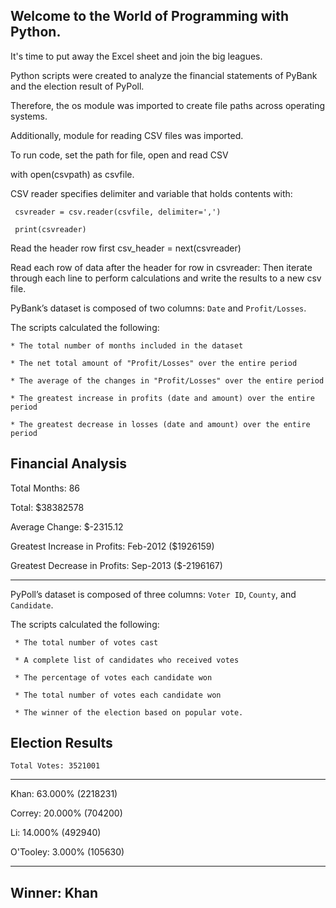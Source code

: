 
## Welcome to the World of Programming with Python.


It's time to put away the Excel sheet and join the big leagues. 

Python scripts were created to analyze the financial statements of PyBank and the election result of PyPoll.

Therefore, the os module was imported to create file paths across operating systems.

Additionally, module for reading CSV files was imported.

To run code, set the path for file, open and read CSV 

with open(csvpath) as csvfile. 

 CSV reader specifies delimiter and variable that holds contents with: 
 
     csvreader = csv.reader(csvfile, delimiter=',')
     
     print(csvreader)

 Read the header row first 
    csv_header = next(csvreader)
   
 Read each row of data after the header
    for row in csvreader:
Then iterate through each line to perform calculations and write the results to a new csv file.

PyBank’s dataset is composed of two columns: `Date` and `Profit/Losses`.  

The scripts calculated the following:
  
    * The total number of months included in the dataset
    
    * The net total amount of "Profit/Losses" over the entire period
    
    * The average of the changes in "Profit/Losses" over the entire period
    
    * The greatest increase in profits (date and amount) over the entire period
    
    * The greatest decrease in losses (date and amount) over the entire period

  Financial Analysis
  ----------------------------
  Total Months: 86
  
  Total: $38382578
  
  Average Change: $-2315.12
  
  Greatest Increase in Profits: Feb-2012 ($1926159)
  
  Greatest Decrease in Profits: Sep-2013 ($-2196167)
  
  
  -------------------------

PyPoll’s dataset is composed of three columns: `Voter ID`, `County`, and `Candidate`.  

The scripts calculated the following:


     * The total number of votes cast
     
     * A complete list of candidates who received votes
     
     * The percentage of votes each candidate won
     
     * The total number of votes each candidate won
     
     * The winner of the election based on popular vote.

  Election Results
  -------------------------
    Total Votes: 3521001
  -------------------------
  
   Khan: 63.000% (2218231)
   
   Correy: 20.000% (704200)
   
   Li: 14.000% (492940)
   
   O'Tooley: 3.000% (105630)
      
   -------------------------
   Winner: Khan
  -------------------------
